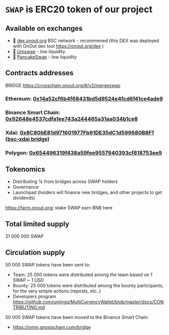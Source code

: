 # `SWAP` is ERC20 token of our project

## Available on exchanges
- 🥥 [dex.onout.org](https://dex.onout.org/) BSC network - recommened (this DEX was deployed with OnOut dex tool https://onout.org/dex )
- 🦄 [Uniswap](https://app.uniswap.org/#/swap?outputCurrency=0x14a52cf6b4f68431bd5d9524e4fcd6f41ce4ade9) - low liquidity
- 🥞 [PancakeSwap](https://pancakeswap.finance/swap?inputCurrency=0x92648e4537cdfa1ee743a244465a31aa034b1ce8) - low liquidity

## Contracts addresses

BRIDGE https://crosschain.onout.org/#/v2/mergeswap

### Ethereum: [0x14a52cf6b4f68431bd5d9524e4fcd6f41ce4ade9](https://etherscan.io/token/0x14a52cf6b4f68431bd5d9524e4fcd6f41ce4ade9)
### Binance Smart Chain: [0x92648e4537cdfa1ee743a244465a31aa034b1ce8](https://bscscan.com/token/0x92648e4537cdfa1ee743a244465a31aa034b1ce8) 
### Xdai: [0x8C80bE81d971601977Fb91DE35dC1d599680B8F1 ](https://etherscan.io/token/0x8C80bE81d971601977Fb91DE35dC1d599680B8F1 ) ([bsc-xdai bridge](https://omni.xdaichain.com/bridge))
### Polygon: [0x654496319f438a59fee9557940393cf818753ee9](https://bscscan.com/address/0x654496319f438a59fee9557940393cf818753ee9)

## Tokenomics 

- Distributing % from bridges across SWAP holders 
- Governance
- Launchpad (holders will finance new bridges, and other projects to get dividends)

https://farm.onout.org/ stake SWAP earn BNB here

## Total limited supply

21 000 000 SWAP

## Сirculation supply

50 000 SWAP tokens have been sent to:

- Team: 25 000 tokens were distributed among the team based on 1 SWAP ~ 1 USD
- Bounty: 25 000 tokens were distributed among the bounty participants, for the very simple actions (reposts, etc..)
- Developers program https://github.com/uniingo/MultiCurrencyWallet/blob/master/docs/CONTRIBUTING.md

50 000 SWAP tokens have been moved to the Binance Smart Chain:
- https://omni.gnosischain.com/bridge





